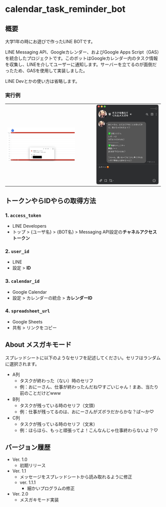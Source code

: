 # calendar_task_reminder_bot

## 概要

大学1年の時にお遊びで作ったLINE BOTです。

LINE Messaging API、Googleカレンダー、およびGoogle Apps Script（GAS）を統合したプロジェクトです。このボットはGoogleカレンダー内のタスク情報を収集し、LINEを介してユーザーに通知します。サーバーを立てるのが面倒だったため、GASを使用して実装しました。

LINE Devとかの使い方は省略します。

### 実行例

<table>
    <tr>
        <td><img src="./result/calendar.png" width="80%"></td>
        <td><img src="./result/line.png" width="100%"></td>
    </tr>
</table>

## トークンやらIDやらの取得方法

### 1. `access_token`

- LINE Developers
- トップ > {ユーザ名} > {BOT名} > Messaging API設定の**チャネルアクセストークン**

### 2. `user_id`

- LINE
- 設定 > **ID**

### 3. `calendar_id`

- Google Calendar
- 設定 > カレンダーの統合 > **カレンダーID**

### 4. `spreadsheet_url`

- Google Sheets
- 共有 > リンクをコピー

## About メスガキモード

スプレッドシートに以下のようなセリフを記述してください。セリフはランダムに選択されます。

- A列
  - タスクが終わった（ない）時のセリフ
  - 例：おにーさん、仕事が終わったんだね♡すごいじゃん！まあ、当たり前のことだけどwww
- B列
  - タスクが残っている時のセリフ（文頭）
  - 例：仕事が残ってるのは、おにーさんがズボラだからかな？ば〜か♡
- C列
  - タスクが残っている時のセリフ（文末）
  - 例：ほらほら、もっと頑張ってよ！こんなんじゃ仕事終わらないよ？♡

## バージョン履歴

- Ver. 1.0
  - 初期リリース
- Ver. 1.1
  - メッセージをスプレッドシートから読み取れるように修正
  - ver. 1.1.1
    - 細かいプログラムの修正
- Ver. 2.0
  - メスガキモード実装

